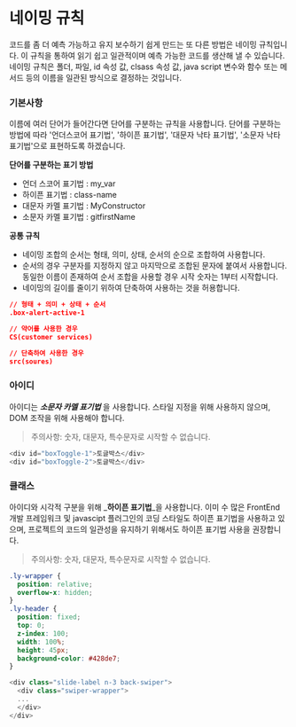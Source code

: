 # 네이밍 규칙

코드를 좀 더 예측 가능하고 유지 보수하기 쉽게 만드는 또 다른 방법은 네이밍 규칙입니다. 이 규칙을 통하여 읽기 쉽고 일관적이며 예측 가능한 코드를 생산해 낼 수 있습니다. 네이밍 규칙은 폴더, 파일, id 속성 값, clsass 속성 값, java script 변수와 함수 또는 메서드 등의 이름을 일관된 방식으로 결정하는 것입니다. 


### 기본사항

이름에 여러 단어가 들어간다면 단어를 구분하는 규칙을 사용합니다. 단어를 구분하는 방법에 따라 '언더스코어 표기법', '하이픈 표기법', '대문자 낙타 표기법', '소문자 낙타 표기법'으로 표현하도록 하겠습니다. 

**단어를 구분하는 표기 방법**
* 언더 스코어 표기법 : my_var
* 하이픈 표기법 : class-name
* 대문자 카멜 표기법 : MyConstructor
* 소문자 카멜 표기법 : gitfirstName

**공통 규칙** 

* 네이밍 조합의 순서는 형태, 의미, 상태, 순서의 순으로 조합하여 사용합니다.
* 순서의 경우 구분자를 지정하지 않고 마지막으로 조합된 문자에 붙여서 사용합니다. 동일한 이름이 존재하여 순서 조합을 사용할 경우 시작 숫자는 1부터 시작합니다.
* 네이밍의 길이를 줄이기 위하여 단축하여 사용하는 것을 허용합니다. 


```json
// 형태 + 의미 + 상태 + 순서
.box-alert-active-1

// 약어를 사용한 경우
CS(customer services)

// 단축하여 사용한 경우
src(soures) 

```

### 아이디

아이디는 _**소문자 카멜 표기법**_ 을 사용합니다. 스타일 지정을 위해 사용하지 않으며, DOM 조작을 위해 사용해야 합니다.

> 주의사항: 숫자, 대문자, 특수문자로 시작할 수 없습니다.


```javascript
<div id="boxToggle-1">토글박스</div>
<div id="boxToggle-2">토글박스</div>
```

### 클래스
아이디와 시각적 구분을 위해 _**하이픈 표기법**_을 사용합니다. 이미 수 많은 FrontEnd 개발 프레임워크 및 javascipt 플러그인의 코딩 스타일도 하이픈 표기법을 사용하고 있으며, 프로젝트의 코드의 일관성을 유지하기 위해서도 하이픈 표기법 사용을 권장합니다.

> 주의사항: 숫자, 대문자, 특수문자로 시작할 수 없습니다.

```css
.ly-wrapper {
  position: relative;
  overflow-x: hidden;
}
.ly-header {
  position: fixed;
  top: 0;
  z-index: 100;
  width: 100%;
  height: 45px;
  background-color: #428de7;
}
```
```javascript
<div class="slide-label n-3 back-swiper">
  <div class="swiper-wrapper">
  ...
  </div>
</div>
```



